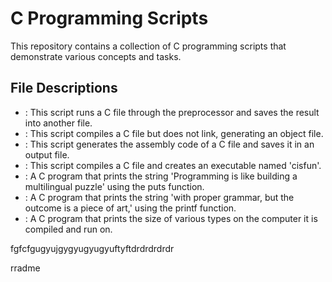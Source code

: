 # C Programming Scripts

This repository contains a collection of C programming scripts that demonstrate various concepts and tasks.

## File Descriptions

- : This script runs a C file through the preprocessor and saves the result into another file.
- : This script compiles a C file but does not link, generating an object file.
- : This script generates the assembly code of a C file and saves it in an output file.
- : This script compiles a C file and creates an executable named 'cisfun'.
- : A C program that prints the string 'Programming is like building a multilingual puzzle' using the puts function.
- : A C program that prints the string 'with proper grammar, but the outcome is a piece of art,' using the printf function.
- : A C program that prints the size of various types on the computer it is compiled and run on.









fgfcfgugyujgygyugyugyuftyftdrdrdrdrdr

rradme
